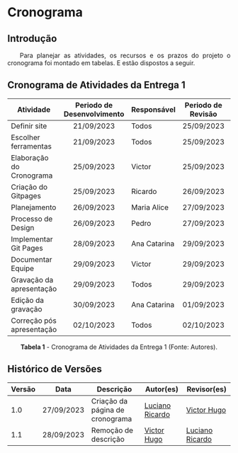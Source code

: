# Cronograma

## Introdução
<p style="text-align: justify;">&emsp;&emsp;Para planejar as atividades, os recursos e os prazos do projeto o cronograma foi montado em tabelas. E estão dispostos a seguir. </p>

## Cronograma de Atividades da Entrega 1
<center>

| Atividade                 | Periodo de Desenvolvimento | Responsável  | Periodo de Revisão | Revisores   |
| ------------------------- | :------------------------: | ------------ | :----------------: | ----------- |
| Definir site              |         21/09/2023         | Todos        |     25/09/2023     | Todos       |
| Escolher ferramentas      |         21/09/2023         | Todos        |     25/09/2023     | Todos       |
| Elaboração do Cronograma  |         25/09/2023         | Victor       |     25/09/2023     | Todos       |
| Criação do Gitpages       |         25/09/2023         | Ricardo      |     26/09/2023     | Maria Alice |
| Planejamento              |         26/09/2023         | Maria Alice  |     27/09/2023     | Gustavo     |
| Processo de Design        |         26/09/2023         | Pedro        |     27/09/2023     | Harry       |
| Implementar Git Pages     |         28/09/2023         | Ana Catarina |     29/09/2023     | Pedro       |
| Documentar Equipe         |         29/09/2023         | Victor       |     29/09/2023     | Todos       |
| Gravação da apresentação  |         29/09/2023         | Todos        |     29/09/2023     | Todos       |
| Edição da gravação        |         30/09/2023         | Ana Catarina |     01/09/2023     | Todos       |
| Correção pós apresentação |         02/10/2023         | Todos        |     02/10/2023     | Todos       |

**Tabela 1** - Cronograma de Atividades da Entrega 1 (Fonte: Autores).

</center>

## Histórico de Versões

| Versão | Data       | Descrição                         | Autor(es)                                       | Revisor(es) |
| ------ | ---------- | --------------------------------- | ----------------------------------------------- | ----------- |
| 1.0    | 27/09/2023 | Criação da página de cronograma   | [Luciano Ricardo](https://github.com/l-ricardo) | [Victor Hugo](https://github.com/ViictorHugoo)|
| 1.1    | 28/09/2023 | Remoção de descrição              | [Victor Hugo](https://github.com/ViictorHugoo)  | [Luciano Ricardo](https://github.com/l-ricardo)     |
